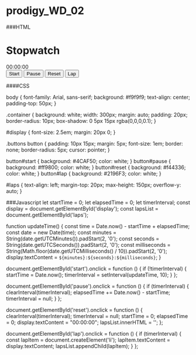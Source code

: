 # prodigy_WD_02
###HTML
<!DOCTYPE html>
<html lang="en">
<head>
  <meta charset="UTF-8" />
  <meta name="viewport" content="width=device-width, initial-scale=1.0"/>
  <title>Stopwatch</title>
  <link rel="stylesheet" href="style.css" />
</head>
<body>
  <div class="container">
    <h1>Stopwatch</h1>
    <div id="display">00:00:00</div>
    <div class="buttons">
      <button id="start">Start</button>
      <button id="pause">Pause</button>
      <button id="reset">Reset</button>
      <button id="lap">Lap</button>
    </div>
    <ul id="laps"></ul>
  </div>

  <script src="script.js"></script>
</body>
</html>


####CSS

body {
  font-family: Arial, sans-serif;
  background: #f9f9f9;
  text-align: center;
  padding-top: 50px;
}

.container {
  background: white;
  width: 300px;
  margin: auto;
  padding: 20px;
  border-radius: 10px;
  box-shadow: 0 5px 15px rgba(0,0,0,0.1);
}

#display {
  font-size: 2.5em;
  margin: 20px 0;
}

.buttons button {
  padding: 10px 15px;
  margin: 5px;
  font-size: 1em;
  border: none;
  border-radius: 5px;
  cursor: pointer;
}

button#start { background: #4CAF50; color: white; }
button#pause { background: #ff9800; color: white; }
button#reset { background: #f44336; color: white; }
button#lap   { background: #2196F3; color: white; }

#laps {
  text-align: left;
  margin-top: 20px;
  max-height: 150px;
  overflow-y: auto;
}


###Javascript
let startTime = 0;
let elapsedTime = 0;
let timerInterval;
const display = document.getElementById('display');
const lapsList = document.getElementById('laps');

function updateTime() {
  const time = Date.now() - startTime + elapsedTime;
  const date = new Date(time);
  const minutes = String(date.getUTCMinutes()).padStart(2, '0');
  const seconds = String(date.getUTCSeconds()).padStart(2, '0');
  const milliseconds = String(Math.floor(date.getUTCMilliseconds() / 10)).padStart(2, '0');
  display.textContent = `${minutes}:${seconds}:${milliseconds}`;
}

document.getElementById('start').onclick = function () {
  if (!timerInterval) {
    startTime = Date.now();
    timerInterval = setInterval(updateTime, 10);
  }
};

document.getElementById('pause').onclick = function () {
  if (timerInterval) {
    clearInterval(timerInterval);
    elapsedTime += Date.now() - startTime;
    timerInterval = null;
  }
};

document.getElementById('reset').onclick = function () {
  clearInterval(timerInterval);
  timerInterval = null;
  startTime = 0;
  elapsedTime = 0;
  display.textContent = "00:00:00";
  lapsList.innerHTML = '';
};

document.getElementById('lap').onclick = function () {
  if (timerInterval) {
    const lapItem = document.createElement('li');
    lapItem.textContent = display.textContent;
    lapsList.appendChild(lapItem);
  }
};
